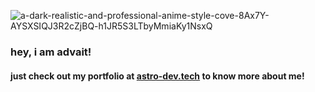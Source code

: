 ![a-dark-realistic-and-professional-anime-style-cove-8Ax7Y-AYSXSIQJ3R2cZjBQ-h1JR5S3LTbyMmiaKy1NsxQ](https://github.com/user-attachments/assets/6e21be23-b6ae-40c7-8b29-18478d8cf055)


### hey, i am advait!
#### just check out my portfolio at [astro-dev.tech](https://astro-dev.tech) to know more about me!

